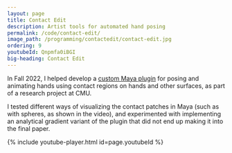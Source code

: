 ```yaml
---
layout: page
title: Contact Edit
description: Artist tools for automated hand posing 
permalink: /code/contact-edit/
image_path: /programming/contactedit/contact-edit.jpg
ordering: 9
youtubeId: Qnpmfa0iBGI
big-heading: Contact Edit
---
```


In Fall 2022, I helped develop a [custom Maya plugin][contactedit] for posing and animating hands using contact regions on hands and other surfaces, as part of a research project at CMU.

I tested different ways of visualizing the contact patches in Maya (such as with spheres, as shown in the video), and experimented with implementing an analytical gradient variant of the plugin that did not end up making it into the final paper.

{% include youtube-player.html id=page.youtubeId %}

[contactedit]:https://nzfeng.github.io/research/ContactEdit/index.html


